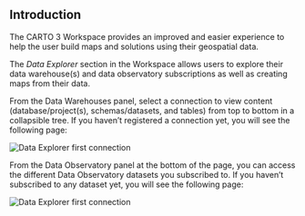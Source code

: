 ## Introduction

The CARTO 3 Workspace provides an improved and easier experience to help the user build maps and solutions using their geospatial data.

The *Data Explorer* section in the Workspace allows users to explore their data warehouse(s) and data observatory subscriptions as well as creating maps from their data.

From the Data Warehouses panel, select a connection to view content (database/project(s), schemas/datasets, and tables) from top to bottom in a collapsible tree. If you haven’t registered a connection yet, you will see the following page:

![Data Explorer first connection](/img/cloud-native-workspace/data-explorer/de_cartodw(new2).png)

From the Data Observatory panel at the bottom of the page, you can access the different Data Observatory datasets you subscribed to. If you haven’t subscribed to any dataset yet, you will see the following page:

![Data Explorer first connection](/img/cloud-native-workspace/data-explorer/de_nosubscriptions(new2).png)



